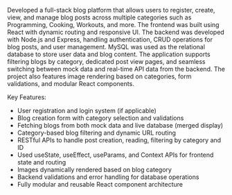 Developed a full-stack blog platform that allows users to register, create, view, and manage blog posts across multiple categories such as Programming, Cooking, Workouts, and more. The frontend was built using React with dynamic routing and responsive UI. The backend was developed with Node.js and Express, handling authentication, CRUD operations for blog posts, and user management. MySQL was used as the relational database to store user data and blog content. The application supports filtering blogs by category, dedicated post view pages, and seamless switching between mock data and real-time API data from the backend. The project also features image rendering based on categories, form validations, and modular React components.

Key Features:

* User registration and login system (if applicable)
* Blog creation form with category selection and validations
* Fetching blogs from both mock data and live database (merged display)
* Category-based blog filtering and dynamic URL routing
* RESTful APIs to handle post creation, reading, filtering by category and ID
* Used useState, useEffect, useParams, and Context APIs for frontend state and routing
* Images dynamically rendered based on blog category
* Backend validations and error handling for database operations
* Fully modular and reusable React component architecture
